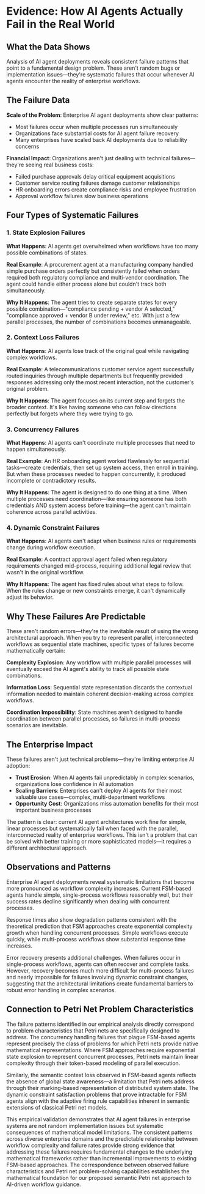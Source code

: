 # Evidence: How AI Agents Actually Fail in the Real World

## What the Data Shows

Analysis of AI agent deployments reveals consistent failure patterns that point to a fundamental design problem. These aren't random bugs or implementation issues—they're systematic failures that occur whenever AI agents encounter the reality of enterprise workflows.

## The Failure Data

**Scale of the Problem**: Enterprise AI agent deployments show clear patterns:
- Most failures occur when multiple processes run simultaneously
- Organizations face substantial costs for AI agent failure recovery
- Many enterprises have scaled back AI deployments due to reliability concerns

**Financial Impact**: Organizations aren't just dealing with technical failures—they're seeing real business costs:
- Failed purchase approvals delay critical equipment acquisitions
- Customer service routing failures damage customer relationships  
- HR onboarding errors create compliance risks and employee frustration
- Approval workflow failures slow business operations

## Four Types of Systematic Failures

### 1. State Explosion Failures

**What Happens**: AI agents get overwhelmed when workflows have too many possible combinations of states.

**Real Example**: A procurement agent at a manufacturing company handled simple purchase orders perfectly but consistently failed when orders required both regulatory compliance and multi-vendor coordination. The agent could handle either process alone but couldn't track both simultaneously.

**Why It Happens**: The agent tries to create separate states for every possible combination—"compliance pending + vendor A selected," "compliance approved + vendor B under review," etc. With just a few parallel processes, the number of combinations becomes unmanageable.

### 2. Context Loss Failures

**What Happens**: AI agents lose track of the original goal while navigating complex workflows.

**Real Example**: A telecommunications customer service agent successfully routed inquiries through multiple departments but frequently provided responses addressing only the most recent interaction, not the customer's original problem.

**Why It Happens**: The agent focuses on its current step and forgets the broader context. It's like having someone who can follow directions perfectly but forgets where they were trying to go.

### 3. Concurrency Failures

**What Happens**: AI agents can't coordinate multiple processes that need to happen simultaneously.

**Real Example**: An HR onboarding agent worked flawlessly for sequential tasks—create credentials, then set up system access, then enroll in training. But when these processes needed to happen concurrently, it produced incomplete or contradictory results.

**Why It Happens**: The agent is designed to do one thing at a time. When multiple processes need coordination—like ensuring someone has both credentials AND system access before training—the agent can't maintain coherence across parallel activities.

### 4. Dynamic Constraint Failures

**What Happens**: AI agents can't adapt when business rules or requirements change during workflow execution.

**Real Example**: A contract approval agent failed when regulatory requirements changed mid-process, requiring additional legal review that wasn't in the original workflow.

**Why It Happens**: The agent has fixed rules about what steps to follow. When the rules change or new constraints emerge, it can't dynamically adjust its behavior.

## Why These Failures Are Predictable

These aren't random errors—they're the inevitable result of using the wrong architectural approach. When you try to represent parallel, interconnected workflows as sequential state machines, specific types of failures become mathematically certain:

**Complexity Explosion**: Any workflow with multiple parallel processes will eventually exceed the AI agent's ability to track all possible state combinations.

**Information Loss**: Sequential state representation discards the contextual information needed to maintain coherent decision-making across complex workflows.

**Coordination Impossibility**: State machines aren't designed to handle coordination between parallel processes, so failures in multi-process scenarios are inevitable.

## The Enterprise Impact

These failures aren't just technical problems—they're limiting enterprise AI adoption:

- **Trust Erosion**: When AI agents fail unpredictably in complex scenarios, organizations lose confidence in AI automation
- **Scaling Barriers**: Enterprises can't deploy AI agents for their most valuable use cases—complex, multi-department workflows
- **Opportunity Cost**: Organizations miss automation benefits for their most important business processes

The pattern is clear: current AI agent architectures work fine for simple, linear processes but systematically fail when faced with the parallel, interconnected reality of enterprise workflows. This isn't a problem that can be solved with better training or more sophisticated models—it requires a different architectural approach.

## Observations and Patterns

Enterprise AI agent deployments reveal systematic limitations that become more pronounced as workflow complexity increases. Current FSM-based agents handle simple, single-process workflows reasonably well, but their success rates decline significantly when dealing with concurrent processes.

Response times also show degradation patterns consistent with the theoretical prediction that FSM approaches create exponential complexity growth when handling concurrent processes. Simple workflows execute quickly, while multi-process workflows show substantial response time increases.

Error recovery presents additional challenges. When failures occur in single-process workflows, agents can often recover and complete tasks. However, recovery becomes much more difficult for multi-process failures and nearly impossible for failures involving dynamic constraint changes, suggesting that the architectural limitations create fundamental barriers to robust error handling in complex scenarios.

## Connection to Petri Net Problem Characteristics

The failure patterns identified in our empirical analysis directly correspond to problem characteristics that Petri nets are specifically designed to address. The concurrency handling failures that plague FSM-based agents represent precisely the class of problems for which Petri nets provide native mathematical representations. Where FSM approaches require exponential state explosion to represent concurrent processes, Petri nets maintain linear complexity through their token-based modeling of parallel execution.

Similarly, the semantic context loss observed in FSM-based agents reflects the absence of global state awareness—a limitation that Petri nets address through their marking-based representation of distributed system state. The dynamic constraint satisfaction problems that prove intractable for FSM agents align with the adaptive firing rule capabilities inherent in semantic extensions of classical Petri net models.

This empirical validation demonstrates that AI agent failures in enterprise systems are not random implementation issues but systematic consequences of mathematical model limitations. The consistent patterns across diverse enterprise domains and the predictable relationship between workflow complexity and failure rates provide strong evidence that addressing these failures requires fundamental changes to the underlying mathematical frameworks rather than incremental improvements to existing FSM-based approaches. The correspondence between observed failure characteristics and Petri net problem-solving capabilities establishes the mathematical foundation for our proposed semantic Petri net approach to AI-driven workflow guidance.